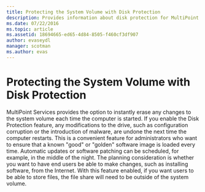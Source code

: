 ```yaml
---
title: Protecting the System Volume with Disk Protection
description: Provides information about disk protection for MultiPoint Services
ms.date: 07/22/2016
ms.topic: article
ms.assetid: 18694665-ed65-4d84-8505-f460cf3df907
author: evaseydl
manager: scotman
ms.author: evas
---
```

# Protecting the System Volume with Disk Protection
MultiPoint Services provides the option to instantly erase any changes to the system volume each time the computer is started. If you enable the Disk Protection feature, any modifications to the drive, such as configuration corruption or the introduction of malware, are undone the next time the computer restarts. This is a convenient feature for administrators who want to ensure that a known "good" or "golden" software image is loaded every time. Automatic updates or software patching can be scheduled, for example, in the middle of the night. The planning consideration is whether you want to have end users be able to make changes, such as installing software, from the Internet. With this feature enabled, if you want users to be able to store files, the file share will need to be outside of the system volume.

